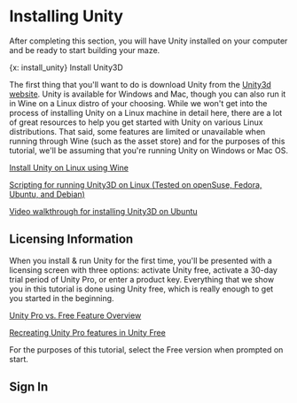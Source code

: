 # Installing Unity
After completing this section, you will have Unity installed on your computer and be ready to start building your maze.

{x: install_unity} Install Unity3D

The first thing that you'll want to do is download Unity from the [Unity3d website](http://unity3d.com). Unity is available for Windows and Mac, though you can also run it in Wine on a Linux distro of your choosing. While we won't get into the process of installing Unity on a Linux machine in detail here, there are a lot of great resources to help you get started with Unity on various Linux distributions. That said, some features are limited or unavailable when running through Wine (such as the asset store) and for the purposes of this tutorial, we'll be assuming that you're running Unity on Windows or Mac OS.

[Install Unity on Linux using Wine](http://wiki.unity3d.com/index.php/Running_Unity_on_Linux_through_Wine)

[Scripting for running Unity3D on Linux (Tested on openSuse, Fedora, Ubuntu, and Debian)](http://tomaszzackiewicz.wordpress.com/2013/11/16/run-unity3d-on-linux-with-wine-solved/)

[Video walkthrough for installing Unity3D on Ubuntu](https://www.youtube.com/watch?v=mBEU41LY5FQ)

## Licensing Information
When you install & run Unity for the first time, you'll be presented with a licensing screen with three options: activate Unity free, activate a 30-day trial period of Unity Pro, or enter a product key. Everything that we show you in this tutorial is done using Unity free, which is really enough to get you started in the beginning.

[Unity Pro vs. Free Feature Overview](http://unity3d.com/unity/licenses)

[Recreating Unity Pro features in Unity Free](http://www.gamasutra.com/blogs/AlexJordan/20140224/211490/Recreating_Unity_Pro_Features_in_Unity_Free.php)

For the purposes of this tutorial, select the Free version when prompted on start.

## Sign In
<!-- TODO: Add info in here -->
